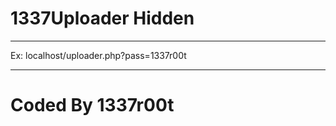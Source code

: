 # 1337Uploader Hidden
------------------

Ex: localhost/uploader.php?pass=1337r00t

------------------
# Coded By 1337r00t
